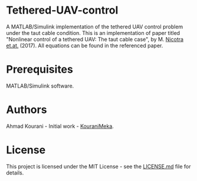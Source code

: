 # Tethered-UAV-control
A MATLAB/Simulink implementation of the tethered UAV control problem under the taut cable condition.
This is an implementation of paper titled "Nonlinear control of a tethered UAV: The taut cable case", by M. [Nicotra et.at.](https://www.researchgate.net/publication/308823858_Nonlinear_Control_of_a_Tethered_UAV_the_Taut_Cable_case) (2017).
All equations can be found in the referenced paper.

# Prerequisites
MATLAB/Simulink software.

# Authors
Ahmad Kourani - Initial work - [KouraniMeka](https://github.com/KouraniMEKA).

# License
This project is licensed under the MIT License - see the [LICENSE.md](https://github.com/KouraniMEKA/Tethered-UAV-control/blob/master/LICENSE) file for details.
